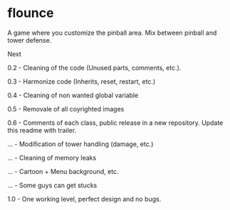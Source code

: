 flounce
=======

A game where you customize the pinball area. Mix between pinball and tower defense.

Next

0.2 - Cleaning of the code (Unused parts, comments, etc.). 

0.3 - Harmonize code (Inherits, reset, restart, etc.)

0.4 - Cleaning of non wanted global variable

0.5 - Removale of all coyrighted images

0.6 - Comments of each class, public release in a new repository. Update this readme with trailer.

... - Modification of tower handling (damage, etc.)

... - Cleaning of memory leaks

... - Cartoon + Menu background, etc.

... - Some guys can get stucks

1.0 - One working level, perfect design and no bugs.
